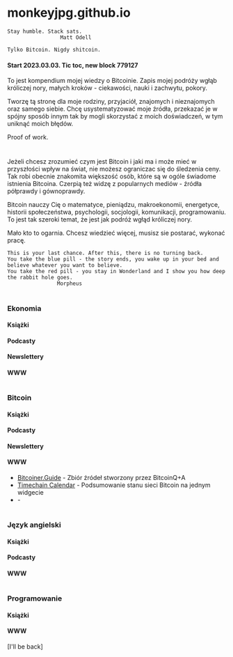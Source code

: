 # monkeyjpg.github.io

```
Stay humble. Stack sats.
                 Matt Odell
```

```
Tylko Bitcoin. Nigdy shitcoin.
```

 
#### Start 2023.03.03. Tic toc, new block 779127

To jest kompendium mojej wiedzy o Bitcoinie. Zapis mojej podróży wgłąb króliczej nory, małych kroków - ciekawości, nauki i zachwytu, pokory.

Tworzę tą stronę dla moje rodziny, przyjaciół, znajomych i nieznajomych oraz samego siebie. Chcę usystematyzować moje źródła, przekazać je w spójny sposób innym tak by mogli skorzystać z moich doświadczeń, w tym uniknąć moich błędów.

Proof of work.
#
Jeżeli chcesz zrozumieć czym jest Bitcoin i jaki ma i może mieć w przyszłości wpływ na świat, nie możesz ograniczac się do śledzenia ceny. Tak robi obecnie znakomita większość osób, które są w ogóle świadome istnienia Bitcoina. Czerpią też widzę z popularnych mediów - źródła półprawdy i gównoprawdy. 

Bitcoin nauczy Cię o matematyce, pieniądzu, makroekonomii, energetyce, historii społeczeństwa, psychologii, socjologii, komunikacji, programowaniu. To jest tak szeroki temat, że jest jak podróż wgłąd króliczej nory.

Mało kto to ogarnia. Chcesz wiedzieć więcej, musisz sie postarać, wykonać pracę.

```
This is your last chance. After this, there is no turning back. 
You take the blue pill - the story ends, you wake up in your bed and believe whatever you want to believe. 
You take the red pill - you stay in Wonderland and I show you how deep the rabbit hole goes.
                Morpheus
```



#
### Ekonomia
#### Książki
#### Podcasty
#### Newslettery
#### WWW
#
### Bitcoin
#### Książki
#### Podcasty
#### Newslettery
#### WWW
* [Bitcoiner.Guide](https://bitcoiner.guide/) - Zbiór źródeł stworzony przez BitcoinQ+A
* [Timechain Calendar](https://timechaincalendar.com/) - Podsumowanie stanu sieci Bitcoin na jednym widgecie
* []() - 
### 
#
### Język angielski
#### Książki
#### Podcasty
#### WWW
#
### Programowanie
#### Książki
#### WWW


[I'll be back]
